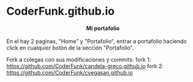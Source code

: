 # CoderFunk.github.io
<center><b>Mi portafolio</b></center><br> 
En el hay 2 paginas, "Home" y "Portafolio", entrar a portafolio haciendo click en cualquier botón de la sección "Portafolio".

Fork a colegas con sus modificaciones y commits:
fork 1: https://github.com/CoderFunk/candela-greco.github.io
fork 2: https://github.com/CoderFunk/cvegasan.github.io
